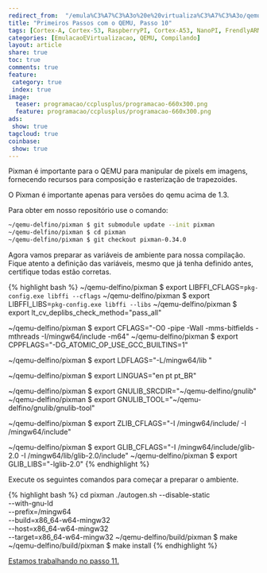 ```yaml
---
redirect_from:  "/emula%C3%A7%C3%A3o%20e%20virtualiza%C3%A7%C3%A3o/qemu/compilando/Primeiros_Passos_com_o_QEMU-parte-10/"
title: "Primeiros Passos com o QEMU, Passo 10" 
tags: [Cortex-A, Cortex-53, RaspberryPI, Cortex-A53, NanoPI, FrendlyARM, ARM, Intel, TBB,  Emulação, Virtualização, KVM, QEMU, VMware, VirtualBox, VBox, Hiper-V, Xen, GNU ARM Eclipse, Eclipse, Windows, RTOS, uOS, pixman, xTensa, AVR]
categories: [EmulacaoEVirtualizacao, QEMU, Compilando]
layout: article
share: true
toc: true
comments: true
feature:
 category: true
 index: true
image:
  teaser: programacao/ccplusplus/programacao-660x300.png
  feature: programacao/ccplusplus/programacao-660x300.png
ads: 
 show: true
tagcloud: true
coinbase:
 show: true
---
```


Pixman é importante para o QEMU para manipular de pixels em imagens, fornecendo recursos para composição e rasterização de trapezoides. 

<!--more-->

O Pixman é importante apenas para versões do qemu acima de 1.3.

Para obter em nosso repositório use o comando:

```sh
~/qemu-delfino/pixman $ git submodule update --init pixman
~/qemu-delfino/pixman $ cd pixman 
~/qemu-delfino/pixman $ git checkout pixman-0.34.0

```

Agora vamos preparar as variáveis de ambiente para nossa compilação. 
Fique atento a definição das variáveis, mesmo que já tenha definido antes, 
certifique todas estão corretas.

{% highlight bash %}
~/qemu-delfino/pixman $ export LIBFFI_CFLAGS=`pkg-config.exe libffi --cflags`
~/qemu-delfino/pixman $ export LIBFFI_LIBS=`pkg-config.exe libffi --libs`
~/qemu-delfino/pixman $ export lt_cv_deplibs_check_method="pass_all"

~/qemu-delfino/pixman $ export CFLAGS="-O0 -pipe -Wall -mms-bitfields -mthreads -I/mingw64/include -m64"
~/qemu-delfino/pixman $ export CPPFLAGS="-DG_ATOMIC_OP_USE_GCC_BUILTINS=1"

~/qemu-delfino/pixman $ export LDFLAGS="-L/mingw64/lib "

~/qemu-delfino/pixman $ export LINGUAS="en pt pt_BR"

~/qemu-delfino/pixman $ export GNULIB_SRCDIR="~/qemu-delfino/gnulib"  
~/qemu-delfino/pixman $ export GNULIB_TOOL="~/qemu-delfino/gnulib/gnulib-tool"

~/qemu-delfino/pixman $ export ZLIB_CFLAGS="-I /mingw64/include/ -I /mingw64/include" 

~/qemu-delfino/pixman $ export GLIB_CFLAGS="-I /mingw64/include/glib-2.0 -I /mingw64/lib/glib-2.0/include"
~/qemu-delfino/pixman $ export GLIB_LIBS="-lglib-2.0"
{% endhighlight %}

Execute os seguintes comandos para começar a preparar o ambiente.

{% highlight bash %}
cd pixman
./autogen.sh --disable-static \
             --with-gnu-ld  \
             --prefix=/mingw64 \
             --build=x86_64-w64-mingw32 \
             --host=x86_64-w64-mingw32 \
             --target=x86_64-w64-mingw32 
~/qemu-delfino/build/pixman $ make
~/qemu-delfino/build/pixman $ make install
{% endhighlight %}



[Estamos trabalhando no passo 11.](http://carlosdelfino.eti.br/emulacaoevirtualizacao/qemu/compilando/Primeiros_Passos_com_o_QEMU-passo-11)